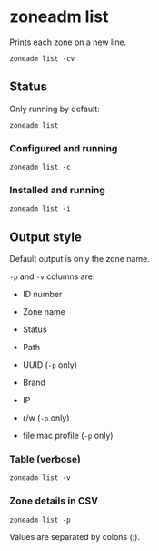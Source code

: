 # zoneadm list

Prints each zone on a new line.

	zoneadm list -cv


## Status

Only running by default:

	zoneadm list


### Configured and running

	zoneadm list -c


### Installed and running

	zoneadm list -i


## Output style

Default output is only the zone name.

`-p` and `-v` columns are:

- ID number

- Zone name

- Status

- Path

- UUID (`-p` only)

- Brand

- IP

- r/w (`-p` only)

- file mac profile (`-p` only)


### Table (verbose)

	zoneadm list -v


### Zone details in CSV

	zoneadm list -p

Values are separated by colons (:).
